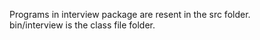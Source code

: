 Programs in interview package are resent in the src folder. <br>
bin/interview is the class file folder.
